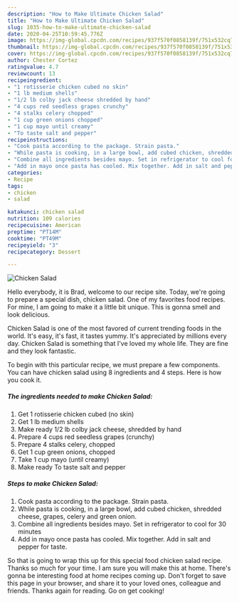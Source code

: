 ```yaml
---
description: "How to Make Ultimate Chicken Salad"
title: "How to Make Ultimate Chicken Salad"
slug: 1035-how-to-make-ultimate-chicken-salad
date: 2020-04-25T10:59:45.776Z
image: https://img-global.cpcdn.com/recipes/937f570f0858139f/751x532cq70/chicken-salad-recipe-main-photo.jpg
thumbnail: https://img-global.cpcdn.com/recipes/937f570f0858139f/751x532cq70/chicken-salad-recipe-main-photo.jpg
cover: https://img-global.cpcdn.com/recipes/937f570f0858139f/751x532cq70/chicken-salad-recipe-main-photo.jpg
author: Chester Cortez
ratingvalue: 4.7
reviewcount: 13
recipeingredient:
- "1 rotisserie chicken cubed no skin"
- "1 lb medium shells"
- "1/2 lb colby jack cheese shredded by hand"
- "4 cups red seedless grapes crunchy"
- "4 stalks celery chopped"
- "1 cup green onions chopped"
- "1 cup mayo until creamy"
- "To taste salt and pepper"
recipeinstructions:
- "Cook pasta according to the package. Strain pasta."
- "While pasta is cooking, in a large bowl, add cubed chicken, shredded cheese, grapes, celery and green onion."
- "Combine all ingredients besides mayo. Set in refrigerator to cool for 30 minutes"
- "Add in mayo once pasta has cooled. Mix together. Add in salt and pepper for taste."
categories:
- Recipe
tags:
- chicken
- salad

katakunci: chicken salad 
nutrition: 109 calories
recipecuisine: American
preptime: "PT14M"
cooktime: "PT49M"
recipeyield: "3"
recipecategory: Dessert

---
```



![Chicken Salad](https://img-global.cpcdn.com/recipes/937f570f0858139f/751x532cq70/chicken-salad-recipe-main-photo.jpg)

Hello everybody, it is Brad, welcome to our recipe site. Today, we're going to prepare a special dish, chicken salad. One of my favorites food recipes. For mine, I am going to make it a little bit unique. This is gonna smell and look delicious.

Chicken Salad is one of the most favored of current trending foods in the world. It's easy, it's fast, it tastes yummy. It's appreciated by millions every day. Chicken Salad is something that I've loved my whole life. They are fine and they look fantastic.




To begin with this particular recipe, we must prepare a few components. You can have chicken salad using 8 ingredients and 4 steps. Here is how you cook it.

<!--inarticleads1-->

##### The ingredients needed to make Chicken Salad:

1. Get 1 rotisserie chicken cubed (no skin)
1. Get 1 lb medium shells
1. Make ready 1/2 lb colby jack cheese, shredded by hand
1. Prepare 4 cups red seedless grapes (crunchy)
1. Prepare 4 stalks celery, chopped
1. Get 1 cup green onions, chopped
1. Take 1 cup mayo (until creamy)
1. Make ready To taste salt and pepper




<!--inarticleads2-->

##### Steps to make Chicken Salad:

1. Cook pasta according to the package. Strain pasta.
1. While pasta is cooking, in a large bowl, add cubed chicken, shredded cheese, grapes, celery and green onion.
1. Combine all ingredients besides mayo. Set in refrigerator to cool for 30 minutes
1. Add in mayo once pasta has cooled. Mix together. Add in salt and pepper for taste.




So that is going to wrap this up for this special food chicken salad recipe. Thanks so much for your time. I am sure you will make this at home. There's gonna be interesting food at home recipes coming up. Don't forget to save this page in your browser, and share it to your loved ones, colleague and friends. Thanks again for reading. Go on get cooking!
